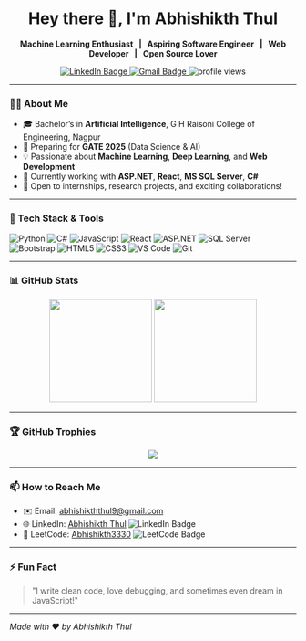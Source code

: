 <h1 align="center">Hey there 👋, I'm Abhishikth Thul</h1>

<p align="center">
  <b>Machine Learning Enthusiast &nbsp;&nbsp;|&nbsp;&nbsp; Aspiring Software Engineer &nbsp;&nbsp;|&nbsp;&nbsp; Web Developer &nbsp;&nbsp;|&nbsp;&nbsp; Open Source Lover</b>
</p>

<p align="center">
  <a href="https://www.linkedin.com/in/abhishikth-thul" target="_blank">
    <img src="https://img.shields.io/badge/LinkedIn-blue?style=for-the-badge&logo=linkedin" alt="LinkedIn Badge"/>
  </a>
  <a href="mailto:abhishikththul9@gmail.com">
    <img src="https://img.shields.io/badge/Gmail-red?style=for-the-badge&logo=gmail&logoColor=white" alt="Gmail Badge"/>
  </a>
  <img src="https://komarev.com/ghpvc/?username=Abhishikth3330&style=for-the-badge" alt="profile views" />
</p>

---

### 👨‍💻 About Me

- 🎓 Bachelor’s in **Artificial Intelligence**, G H Raisoni College of Engineering, Nagpur  
- 🧠 Preparing for **GATE 2025** (Data Science & AI)  
- 💡 Passionate about **Machine Learning**, **Deep Learning**, and **Web Development**   
- 🔭 Currently working with **ASP.NET**, **React**, **MS SQL Server**, **C#**   
- 🤝 Open to internships, research projects, and exciting collaborations!

---

### 🧰 Tech Stack & Tools

![Python](https://img.shields.io/badge/-Python-333333?style=flat&logo=python)
![C#](https://img.shields.io/badge/-C%23-333333?style=flat&logo=csharp)
![JavaScript](https://img.shields.io/badge/-JavaScript-333333?style=flat&logo=javascript)
![React](https://img.shields.io/badge/-React-333333?style=flat&logo=react)
![ASP.NET](https://img.shields.io/badge/-ASP.NET-333333?style=flat&logo=dotnet)
![SQL Server](https://img.shields.io/badge/-MS%20SQL%20Server-333333?style=flat&logo=microsoftsqlserver)
![Bootstrap](https://img.shields.io/badge/-Bootstrap-333333?style=flat&logo=bootstrap)
![HTML5](https://img.shields.io/badge/-HTML5-333333?style=flat&logo=html5)
![CSS3](https://img.shields.io/badge/-CSS3-333333?style=flat&logo=css3)
![VS Code](https://img.shields.io/badge/-VS%20Code-333333?style=flat&logo=visualstudiocode)
![Git](https://img.shields.io/badge/-Git-333333?style=flat&logo=git)

---

### 📊 GitHub Stats

<div align="center">
  <img height="180em" src="https://github-readme-stats.vercel.app/api?username=Abhishikth3330&show_icons=true&theme=tokyonight" />
  <img height="180em" src="https://github-readme-stats.vercel.app/api/top-langs/?username=Abhishikth3330&layout=compact&theme=tokyonight" />
</div>

---

### 🏆 GitHub Trophies

<p align="center">
  <img src="https://github-profile-trophy.vercel.app/?username=Abhishikth3330&theme=onestar&no-frame=true&no-bg=true&margin-w=4" />
</p>


<!--
### 🔍 Highlight Projects

- 🚦 **[Smart Parking System](https://github.com/Abhishikth3330/SmartParkingSystem)** – Real-time parking spot tracker using sensors and a web dashboard  
- 🖼 **[Image Shape Colorifier](https://github.com/Abhishikth3330/ImageProcessing)** – Image manipulation tool that turns selected shapes black and rest white  
- 📘 **[Bootstrap Styled Registration Page](https://github.com/Abhishikth3330/UserRegForm)** – ASP.NET Web Forms + Bootstrap UI with validation  
-->
---

### 📫 How to Reach Me

- ✉️ Email: [abhishikththul9@gmail.com](mailto:abhishikththul9@gmail.com)  
- 🌐 LinkedIn: [Abhishikth Thul](https://www.linkedin.com/in/abhishikth-thul)  <img src="https://img.shields.io/badge/LinkedIn-0A66C2?style=flat&logo=linkedin&logoColor=white" alt="LinkedIn Badge" />  
- 🧩 LeetCode: [Abhishikth3330](https://leetcode.com/u/abhishikththul/)    <img src="https://img.shields.io/badge/LeetCode-FFA116?style=flat&logo=leetcode&logoColor=black" alt="LeetCode Badge" />


---

### ⚡ Fun Fact

> "I write clean code, love debugging, and sometimes even dream in JavaScript!"

---

*Made with ❤️ by Abhishikth Thul*

